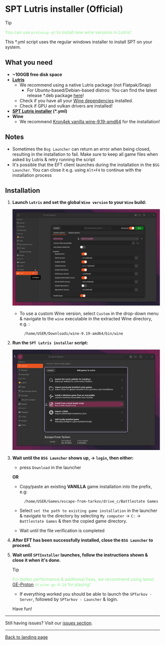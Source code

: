 
# SPT Lutris installer (Official)

> [!TIP]
> <span style="color:lightgreen">You can use `protonup-qt` to install new wine versions in Lutris!</span>

This *.yml script uses the regular windows installer to install SPT on your system.

## What you need

- **~100GB free disk space**
- **[Lutris](https://lutris.net/downloads)**
    - We recommend using a native Lutris package (not Flatpak/Snap)
        - For Ubuntu-based/Debian-based distros: You can find the latest release *.deb package [here](https://github.com/lutris/lutris/releases)!
    - Check if you have all your [Wine dependencies](https://github.com/lutris/docs/blob/master/WineDependencies.md) installed.
    - Check if GPU and vulkan drivers are installed!
- **[SPT Lutris installer](../installers/lutris-installer-official.yml) (*.yml)**
- **Wine**
    - We recommend [Kron4ek vanilla wine-9.19-amd64](https://github.com/Kron4ek/Wine-Builds/releases/tag/9.19) for the installation!


## Notes

- Sometimes the `Bsg Launcher` can return an error when being closed, resulting in the installation to fail. Make sure to keep all game files when asked by Lutris & retry running the script
- It's possible that the EFT client launches during the installation in the `BSG Launcher`. You can close it e.g. using `Alt+F4` to continue with the installation process


## Installation

1. **Launch `Lutris` and set the **global** `Wine version` to your `Wine` build:**

    <img src="../media/lutris_wine.jpg" alt="drawing" width="580"/>

    - To use a custom Wine version, select `Custom` in the drop-down menu & navigate to the `wine` executable in the extracted Wine directory, e.g. :
    
            /home/USER/Downloads/wine-9.19-amd64/bin/wine

2. **Run the `SPT Lutris installer` script:**

    <img src="../media/lutris_install_script.jpg" alt="drawing" width="580"/>

3. **Wait until the `BSG Launcher` shows up, → `login`, then either:**

    - press `Download` in the launcher
    
    **OR**
    - Copy/paste an existing **VANILLA** game installation into the prefix, e.g:
        
            /home/USER/Games/escape-from-tarkov/drive_c/Battlestate Games

    - Select `set the path to existing game installation` in the launcher & navigate to the directory by selecting  `My computer` → `C:` → `Battlestate Games` & then the copied game directory.
    - Wait until the file verification is completed

4. **After EFT has been successfully installed, close the `BSG Launcher` to proceed.**
    
5. **Wait until `SPTInstaller` launches, follow the instructions shown & close it when it's done.**

    > [!TIP]
    > <span style="color:lightgreen">For better performance & additional fixes, we recommend using latest [GE-Proton](https://github.com/GloriousEggroll/proton-ge-custom/releases) or `wine-ge-8-26` for playing!</span>

    - If everything worked you should be able to launch the `SPTarkov - Server`, followed by `SPTarkov - Launcher` & login.

    Have fun!

***
Still having issues? Visit our [issues section](../docs/issues.md).

***
[Back to landing page](../README.md)